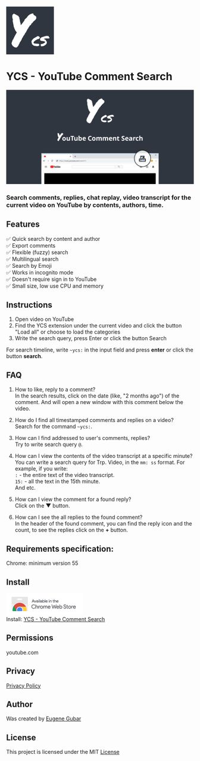 [![YCS - logo](images/logo-ycs-128.png)](https://chrome.google.com/webstore/detail/pmfhcilikeembgbiadjiojgfgcfbcoaa)

# YCS - YouTube Comment Search

[<img src="images/YCS%20-%201280%20x%20640.jpg" alt="YouTube Comment Search" width="1280"/>](https://chrome.google.com/webstore/detail/pmfhcilikeembgbiadjiojgfgcfbcoaa)

### Search comments, replies, chat replay, video transcript for the current video on YouTube by contents, authors, time.
## Features
✅ Quick search by content and author <br>
✅ Export comments <br>
✅ Flexible (fuzzy) search <br>
✅ Multilingual search <br>
✅ Search by Emoji <br>
✅ Works in incognito mode <br>
✅ Doesn't require sign in to YouTube <br>
✅ Small size, low use CPU and memory

## Instructions

1) Open video on YouTube
2) Find the YCS extension under the current video and click the button "Load all" or choose to load the categories
3) Write the search query, press Enter or click the button Search

For search timeline, write `~ycs:` in the input field and press **enter** or click the button **search**.

## FAQ
1) How to like, reply to a comment?<br>
    In the search results, click on the date (like, "2 months ago") of the comment. And will open a new window with this comment below the video.

2) How do I find all timestamped comments and replies on a video?<br>
    Search for the command `~ycs:`.

3) How can I find addressed to user's comments, replies?<br>
    Try to write search query `@`.

4) How can I view the contents of the video transcript at a specific minute?<br>
    You can write a search query for Trp. Video, in the `mm: ss` format. For example, if you write:<br>
    `:` - the entire text of the video transcript.<br>
    `15:` - all the text in the 15th minute.<br>
And etc.

5) How can I view the comment for a found reply?<br>
    Click on the **▼** button.

6) How can I see the all replies to the found comment?<br>
    In the header of the found comment, you can find the reply icon and the count, to see the replies click on the **+** button.

## Requirements specification:
Chrome: minimum version 55

## Install
[![Chrome Web Store](images/ChromeWebStore_Badge_v2_206x58.png)](https://chrome.google.com/webstore/detail/pmfhcilikeembgbiadjiojgfgcfbcoaa)\
Install: [YCS - YouTube Comment Search](https://chrome.google.com/webstore/detail/pmfhcilikeembgbiadjiojgfgcfbcoaa)

## Permissions
youtube.com

## Privacy
[Privacy Policy](agreements/Privacy-Policy.txt)

## Author
Was created by [Eugene Gubar](https://github.com/Eugene-Gubar)

## License
This project is licensed under the MIT [License](LICENSE)
